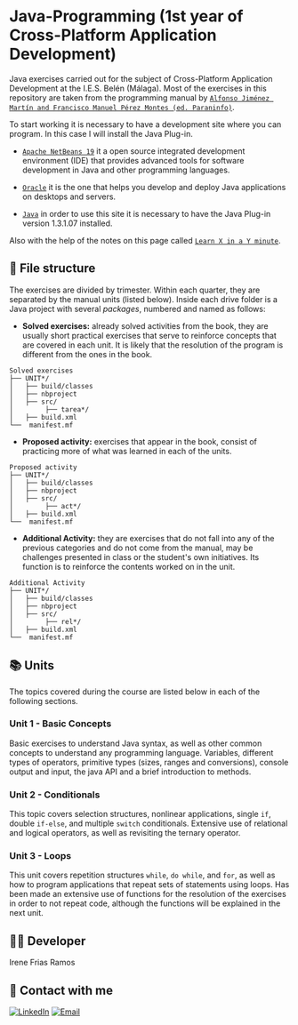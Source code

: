 # Java-Programming (1st year of Cross-Platform Application Development)
Java exercises carried out for the subject of Cross-Platform Application Development at the I.E.S. Belén (Málaga). Most of the exercises in this repository are taken from the programming manual by 
[`Alfonso Jiménez Martín and Francisco Manuel Pérez Montes (ed. Paraninfo)`](https://www.paraninfo.es/catalogo/9788428342865/programacion-).

To start working it is necessary to have a development site where you can program.
In this case I will install the Java Plug-in.

- [`Apache NetBeans 19`](https://netbeans.apache.org/front/main/download/nb19/)
it a open source integrated development environment (IDE) that provides advanced tools for software development in Java and other programming languages.

- [`Oracle`](https://www.oracle.com/java/technologies/javase/jdk17-archive-downloads.html) 
it is the one that helps you develop and deploy Java applications on desktops and servers.

- [`Java`](https://www.java.com/es/download/ie_manual.jsp)
in order to use this site it is necessary to have the Java Plug-in version 1.3.1.07 installed.

Also with the help of the notes on this page called [`Learn X in a Y minute`](https://learnxinyminutes.com/docs/java/).


## 📂 File structure
The exercises are divided by trimester. Within each quarter, they are separated by the manual units (listed below). Inside each drive folder is a Java project with several *packages*, numbered and named as follows:

- **Solved exercises:** already solved activities from the book, they are usually short practical exercises that serve to 
reinforce concepts that are covered in each unit. It is likely that the resolution of the program is different 
from the ones in the book. 

```
Solved exercises
├── UNIT*/
│   ├── build/classes
│   ├── nbproject
│   ├── src/
│        ├── tarea*/
│   ├── build.xml
└──  manifest.mf
```

- **Proposed activity:** exercises that appear in the book, consist of practicing more of what was learned in each 
of the units.

```
Proposed activity
├── UNIT*/
│   ├── build/classes
│   ├── nbproject
│   ├── src/
│        ├── act*/
│   ├── build.xml
└──  manifest.mf
```

- **Additional Activity:** they are exercises that do not fall into any of the previous categories and do not come from the manual, may be challenges presented in class or the student's own initiatives. Its function is to reinforce the contents worked on in the unit.

```
Additional Activity
├── UNIT*/
│   ├── build/classes
│   ├── nbproject
│   ├── src/
│        ├── rel*/
│   ├── build.xml
└──  manifest.mf
```

## 📚 Units
The topics covered during the course are listed below in each of the following sections.
### Unit 1 - Basic Concepts
Basic exercises to understand Java syntax, as well as other common concepts to understand any programming language. Variables, different types of operators, primitive types (sizes, ranges and conversions), console output and input, the java API and a brief introduction to methods.

### Unit 2 - Conditionals
This topic covers selection structures, nonlinear applications, single `if`, double `if-else`, and multiple `switch` conditionals. Extensive use of relational and logical operators, as well as revisiting the ternary operator.

### Unit 3 - Loops
This unit covers repetition structures `while`, `do while`, and `for`, as well as how to program applications that repeat sets of statements using loops. Has been made an extensive use of functions for the resolution of the exercises in order to not repeat code, although the functions will be explained in the next unit.



## 👩‍💻 Developer
Irene Frias Ramos

## 📱 Contact with me 
[![LinkedIn](https://img.shields.io/badge/LinkedIn-0077B5?style=for-the-badge&logo=linkedin&logoColor=white)](https://www.linkedin.com/in/IreneFrías/)
[![Email](https://img.shields.io/badge/Email-D14836?style=for-the-badge&logo=gmail&logoColor=white)](mailto:irene15frias@gmail.com)
